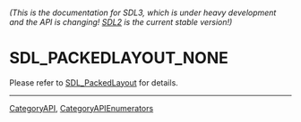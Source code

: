 ###### (This is the documentation for SDL3, which is under heavy development and the API is changing! [SDL2](https://wiki.libsdl.org/SDL2/) is the current stable version!)
# SDL_PACKEDLAYOUT_NONE

Please refer to [SDL_PackedLayout](SDL_PackedLayout) for details.

----
[CategoryAPI](CategoryAPI), [CategoryAPIEnumerators](CategoryAPIEnumerators)


